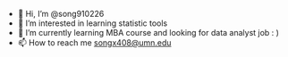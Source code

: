 - 👋 Hi, I’m @song910226
- 👀 I’m interested in learning statistic tools
- 🌱 I’m currently learning MBA course and looking for data analyst job : )
- 📫 How to reach me songx408@umn.edu

<!---
song910226/song910226 is a ✨ special ✨ repository because its `README.md` (this file) appears on your GitHub profile.
You can click the Preview link to take a look at your changes.
--->
